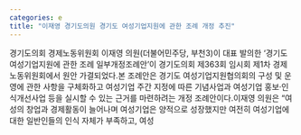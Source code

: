 ```yaml
---
categories: e
title: "이재영 경기도의원 경기도 여성기업지원에 관한 조례 개정 추진"
---
```

경기도의회 경제노동위원회 이재영 의원(더불어민주당, 부천3)이 대표 발의한 ‘경기도 여성기업지원에 관한 조례 일부개정조례안’이 경기도의회 제363회 임시회 제1차 경제노동위원회에서 원안 가결되었다.본 조례안은 경기도 여성기업지원협의회의 구성 및 운영에 관한 사항을 구체화하고 여성기업 주간 지정에 따른 기념사업과 여성기업 홍보·인식개선사업 등을 실시할 수 있는 근거를 마련하려는 개정 조례안이다.이재영 의원은 “여성의 창업과 경제활동이 늘어나며 여성기업은 양적으로 성장했지만 여전히 여성기업에 대한 일반인들의 인식 자체가 부족하고, 여성